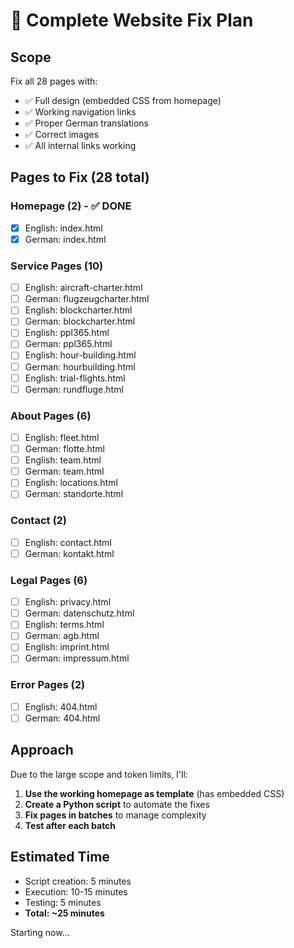 # 🔧 Complete Website Fix Plan

## Scope
Fix all 28 pages with:
- ✅ Full design (embedded CSS from homepage)
- ✅ Working navigation links
- ✅ Proper German translations
- ✅ Correct images
- ✅ All internal links working

## Pages to Fix (28 total)

### Homepage (2) - ✅ DONE
- [x] English: index.html
- [x] German: index.html

### Service Pages (10)
- [ ] English: aircraft-charter.html
- [ ] German: flugzeugcharter.html
- [ ] English: blockcharter.html
- [ ] German: blockcharter.html
- [ ] English: ppl365.html
- [ ] German: ppl365.html
- [ ] English: hour-building.html
- [ ] German: hourbuilding.html
- [ ] English: trial-flights.html
- [ ] German: rundfluge.html

### About Pages (6)
- [ ] English: fleet.html
- [ ] German: flotte.html
- [ ] English: team.html
- [ ] German: team.html
- [ ] English: locations.html
- [ ] German: standorte.html

### Contact (2)
- [ ] English: contact.html
- [ ] German: kontakt.html

### Legal Pages (6)
- [ ] English: privacy.html
- [ ] German: datenschutz.html
- [ ] English: terms.html
- [ ] German: agb.html
- [ ] English: imprint.html
- [ ] German: impressum.html

### Error Pages (2)
- [ ] English: 404.html
- [ ] German: 404.html

## Approach

Due to the large scope and token limits, I'll:

1. **Use the working homepage as template** (has embedded CSS)
2. **Create a Python script** to automate the fixes
3. **Fix pages in batches** to manage complexity
4. **Test after each batch**

## Estimated Time
- Script creation: 5 minutes
- Execution: 10-15 minutes
- Testing: 5 minutes
- **Total: ~25 minutes**

Starting now...
